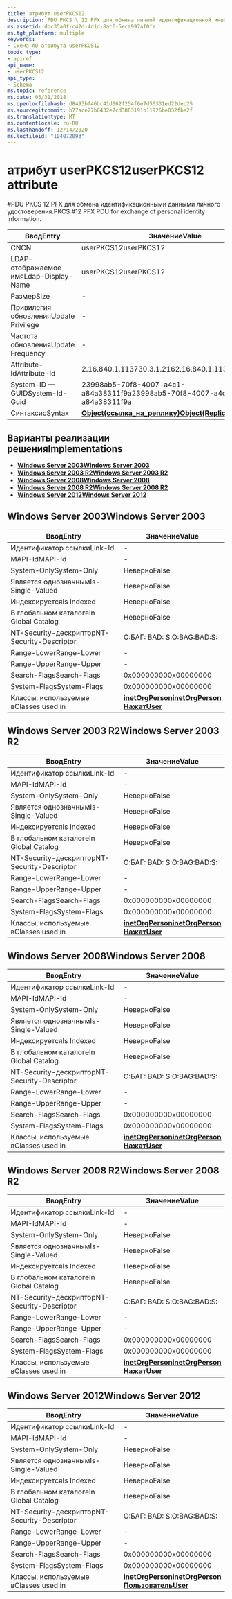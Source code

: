 ```yaml
---
title: атрибут userPKCS12
description: PDU PKCS \ 12 PFX для обмена личной идентификационной информацией.
ms.assetid: dbc35a0f-c42d-4d1d-8ac6-5eca997af0fe
ms.tgt_platform: multiple
keywords:
- Схема AD атрибута userPKCS12
topic_type:
- apiref
api_name:
- userPKCS12
api_type:
- Schema
ms.topic: reference
ms.date: 05/31/2018
ms.openlocfilehash: d8493bf46bc41d062f254f6e7d50331ed22dec25
ms.sourcegitcommit: b77ace27b0432e7cd3863191b11926be032fbe2f
ms.translationtype: MT
ms.contentlocale: ru-RU
ms.lasthandoff: 12/14/2020
ms.locfileid: "104072093"
---
```

# <a name="userpkcs12-attribute"></a><span data-ttu-id="09658-104">атрибут userPKCS12</span><span class="sxs-lookup"><span data-stu-id="09658-104">userPKCS12 attribute</span></span>

<span data-ttu-id="09658-105">\#PDU PKCS 12 PFX для обмена идентификационными данными личного удостоверения.</span><span class="sxs-lookup"><span data-stu-id="09658-105">PKCS \#12 PFX PDU for exchange of personal identity information.</span></span>



| <span data-ttu-id="09658-106">Ввод</span><span class="sxs-lookup"><span data-stu-id="09658-106">Entry</span></span> | <span data-ttu-id="09658-107">Значение</span><span class="sxs-lookup"><span data-stu-id="09658-107">Value</span></span> |
|-------------------|-------------------------------------------------------|
| <span data-ttu-id="09658-108">CN</span><span class="sxs-lookup"><span data-stu-id="09658-108">CN</span></span>                | <span data-ttu-id="09658-109">userPKCS12</span><span class="sxs-lookup"><span data-stu-id="09658-109">userPKCS12</span></span>                                            |
| <span data-ttu-id="09658-110">LDAP-отображаемое имя</span><span class="sxs-lookup"><span data-stu-id="09658-110">Ldap-Display-Name</span></span> | <span data-ttu-id="09658-111">userPKCS12</span><span class="sxs-lookup"><span data-stu-id="09658-111">userPKCS12</span></span>                                            |
| <span data-ttu-id="09658-112">Размер</span><span class="sxs-lookup"><span data-stu-id="09658-112">Size</span></span>              | \-                                                    |
| <span data-ttu-id="09658-113">Привилегия обновления</span><span class="sxs-lookup"><span data-stu-id="09658-113">Update Privilege</span></span>  | \-                                                    |
| <span data-ttu-id="09658-114">Частота обновления</span><span class="sxs-lookup"><span data-stu-id="09658-114">Update Frequency</span></span>  | \-                                                    |
| <span data-ttu-id="09658-115">Attribute-Id</span><span class="sxs-lookup"><span data-stu-id="09658-115">Attribute-Id</span></span>      | <span data-ttu-id="09658-116">2.16.840.1.113730.3.1.216</span><span class="sxs-lookup"><span data-stu-id="09658-116">2.16.840.1.113730.3.1.216</span></span>                             |
| <span data-ttu-id="09658-117">System-ID — GUID</span><span class="sxs-lookup"><span data-stu-id="09658-117">System-Id-Guid</span></span>    | <span data-ttu-id="09658-118">23998ab5-70f8-4007-a4c1-a84a38311f9a</span><span class="sxs-lookup"><span data-stu-id="09658-118">23998ab5-70f8-4007-a4c1-a84a38311f9a</span></span>                  |
| <span data-ttu-id="09658-119">Синтаксис</span><span class="sxs-lookup"><span data-stu-id="09658-119">Syntax</span></span>            | [<span data-ttu-id="09658-120">**Object(ссылка_на_реплику)**</span><span class="sxs-lookup"><span data-stu-id="09658-120">**Object(Replica-Link)**</span></span>](s-object-replica-link.md) |



## <a name="implementations"></a><span data-ttu-id="09658-121">Варианты реализации решения</span><span class="sxs-lookup"><span data-stu-id="09658-121">Implementations</span></span>

-   [<span data-ttu-id="09658-122">**Windows Server 2003**</span><span class="sxs-lookup"><span data-stu-id="09658-122">**Windows Server 2003**</span></span>](#windows-server-2003)
-   [<span data-ttu-id="09658-123">**Windows Server 2003 R2**</span><span class="sxs-lookup"><span data-stu-id="09658-123">**Windows Server 2003 R2**</span></span>](#windows-server-2003-r2)
-   [<span data-ttu-id="09658-124">**Windows Server 2008**</span><span class="sxs-lookup"><span data-stu-id="09658-124">**Windows Server 2008**</span></span>](#windows-server-2008)
-   [<span data-ttu-id="09658-125">**Windows Server 2008 R2**</span><span class="sxs-lookup"><span data-stu-id="09658-125">**Windows Server 2008 R2**</span></span>](#windows-server-2008-r2)
-   [<span data-ttu-id="09658-126">**Windows Server 2012**</span><span class="sxs-lookup"><span data-stu-id="09658-126">**Windows Server 2012**</span></span>](#windows-server-2012)

## <a name="windows-server-2003"></a><span data-ttu-id="09658-127">Windows Server 2003</span><span class="sxs-lookup"><span data-stu-id="09658-127">Windows Server 2003</span></span>



| <span data-ttu-id="09658-128">Ввод</span><span class="sxs-lookup"><span data-stu-id="09658-128">Entry</span></span> | <span data-ttu-id="09658-129">Значение</span><span class="sxs-lookup"><span data-stu-id="09658-129">Value</span></span> |
|------------------------|---------------------------------------------------------------------------------------|
| <span data-ttu-id="09658-130">Идентификатор ссылки</span><span class="sxs-lookup"><span data-stu-id="09658-130">Link-Id</span></span>                | \-                                                                                    |
| <span data-ttu-id="09658-131">MAPI-Id</span><span class="sxs-lookup"><span data-stu-id="09658-131">MAPI-Id</span></span>                | \-                                                                                    |
| <span data-ttu-id="09658-132">System-Only</span><span class="sxs-lookup"><span data-stu-id="09658-132">System-Only</span></span>            | <span data-ttu-id="09658-133">Неверно</span><span class="sxs-lookup"><span data-stu-id="09658-133">False</span></span>                                                                                 |
| <span data-ttu-id="09658-134">Является однозначным</span><span class="sxs-lookup"><span data-stu-id="09658-134">Is-Single-Valued</span></span>       | <span data-ttu-id="09658-135">Неверно</span><span class="sxs-lookup"><span data-stu-id="09658-135">False</span></span>                                                                                 |
| <span data-ttu-id="09658-136">Индексируется</span><span class="sxs-lookup"><span data-stu-id="09658-136">Is Indexed</span></span>             | <span data-ttu-id="09658-137">Неверно</span><span class="sxs-lookup"><span data-stu-id="09658-137">False</span></span>                                                                                 |
| <span data-ttu-id="09658-138">В глобальном каталоге</span><span class="sxs-lookup"><span data-stu-id="09658-138">In Global Catalog</span></span>      | <span data-ttu-id="09658-139">Неверно</span><span class="sxs-lookup"><span data-stu-id="09658-139">False</span></span>                                                                                 |
| <span data-ttu-id="09658-140">NT-Security-дескриптор</span><span class="sxs-lookup"><span data-stu-id="09658-140">NT-Security-Descriptor</span></span> | <span data-ttu-id="09658-141">О:БАГ: BAD: S:</span><span class="sxs-lookup"><span data-stu-id="09658-141">O:BAG:BAD:S:</span></span>                                                                          |
| <span data-ttu-id="09658-142">Range-Lower</span><span class="sxs-lookup"><span data-stu-id="09658-142">Range-Lower</span></span>            | \-                                                                                    |
| <span data-ttu-id="09658-143">Range-Upper</span><span class="sxs-lookup"><span data-stu-id="09658-143">Range-Upper</span></span>            | \-                                                                                    |
| <span data-ttu-id="09658-144">Search-Flags</span><span class="sxs-lookup"><span data-stu-id="09658-144">Search-Flags</span></span>           | <span data-ttu-id="09658-145">0x00000000</span><span class="sxs-lookup"><span data-stu-id="09658-145">0x00000000</span></span>                                                                            |
| <span data-ttu-id="09658-146">System-Flags</span><span class="sxs-lookup"><span data-stu-id="09658-146">System-Flags</span></span>           | <span data-ttu-id="09658-147">0x00000000</span><span class="sxs-lookup"><span data-stu-id="09658-147">0x00000000</span></span>                                                                            |
| <span data-ttu-id="09658-148">Классы, используемые в</span><span class="sxs-lookup"><span data-stu-id="09658-148">Classes used in</span></span>        | [<span data-ttu-id="09658-149">**inetOrgPerson**</span><span class="sxs-lookup"><span data-stu-id="09658-149">**inetOrgPerson**</span></span>](c-inetorgperson.md)<br/> [<span data-ttu-id="09658-150">**Нажат**</span><span class="sxs-lookup"><span data-stu-id="09658-150">**User**</span></span>](c-user.md)<br/> |



## <a name="windows-server-2003-r2"></a><span data-ttu-id="09658-151">Windows Server 2003 R2</span><span class="sxs-lookup"><span data-stu-id="09658-151">Windows Server 2003 R2</span></span>



| <span data-ttu-id="09658-152">Ввод</span><span class="sxs-lookup"><span data-stu-id="09658-152">Entry</span></span> | <span data-ttu-id="09658-153">Значение</span><span class="sxs-lookup"><span data-stu-id="09658-153">Value</span></span> |
|------------------------|---------------------------------------------------------------------------------------|
| <span data-ttu-id="09658-154">Идентификатор ссылки</span><span class="sxs-lookup"><span data-stu-id="09658-154">Link-Id</span></span>                | \-                                                                                    |
| <span data-ttu-id="09658-155">MAPI-Id</span><span class="sxs-lookup"><span data-stu-id="09658-155">MAPI-Id</span></span>                | \-                                                                                    |
| <span data-ttu-id="09658-156">System-Only</span><span class="sxs-lookup"><span data-stu-id="09658-156">System-Only</span></span>            | <span data-ttu-id="09658-157">Неверно</span><span class="sxs-lookup"><span data-stu-id="09658-157">False</span></span>                                                                                 |
| <span data-ttu-id="09658-158">Является однозначным</span><span class="sxs-lookup"><span data-stu-id="09658-158">Is-Single-Valued</span></span>       | <span data-ttu-id="09658-159">Неверно</span><span class="sxs-lookup"><span data-stu-id="09658-159">False</span></span>                                                                                 |
| <span data-ttu-id="09658-160">Индексируется</span><span class="sxs-lookup"><span data-stu-id="09658-160">Is Indexed</span></span>             | <span data-ttu-id="09658-161">Неверно</span><span class="sxs-lookup"><span data-stu-id="09658-161">False</span></span>                                                                                 |
| <span data-ttu-id="09658-162">В глобальном каталоге</span><span class="sxs-lookup"><span data-stu-id="09658-162">In Global Catalog</span></span>      | <span data-ttu-id="09658-163">Неверно</span><span class="sxs-lookup"><span data-stu-id="09658-163">False</span></span>                                                                                 |
| <span data-ttu-id="09658-164">NT-Security-дескриптор</span><span class="sxs-lookup"><span data-stu-id="09658-164">NT-Security-Descriptor</span></span> | <span data-ttu-id="09658-165">О:БАГ: BAD: S:</span><span class="sxs-lookup"><span data-stu-id="09658-165">O:BAG:BAD:S:</span></span>                                                                          |
| <span data-ttu-id="09658-166">Range-Lower</span><span class="sxs-lookup"><span data-stu-id="09658-166">Range-Lower</span></span>            | \-                                                                                    |
| <span data-ttu-id="09658-167">Range-Upper</span><span class="sxs-lookup"><span data-stu-id="09658-167">Range-Upper</span></span>            | \-                                                                                    |
| <span data-ttu-id="09658-168">Search-Flags</span><span class="sxs-lookup"><span data-stu-id="09658-168">Search-Flags</span></span>           | <span data-ttu-id="09658-169">0x00000000</span><span class="sxs-lookup"><span data-stu-id="09658-169">0x00000000</span></span>                                                                            |
| <span data-ttu-id="09658-170">System-Flags</span><span class="sxs-lookup"><span data-stu-id="09658-170">System-Flags</span></span>           | <span data-ttu-id="09658-171">0x00000000</span><span class="sxs-lookup"><span data-stu-id="09658-171">0x00000000</span></span>                                                                            |
| <span data-ttu-id="09658-172">Классы, используемые в</span><span class="sxs-lookup"><span data-stu-id="09658-172">Classes used in</span></span>        | [<span data-ttu-id="09658-173">**inetOrgPerson**</span><span class="sxs-lookup"><span data-stu-id="09658-173">**inetOrgPerson**</span></span>](c-inetorgperson.md)<br/> [<span data-ttu-id="09658-174">**Нажат**</span><span class="sxs-lookup"><span data-stu-id="09658-174">**User**</span></span>](c-user.md)<br/> |



## <a name="windows-server-2008"></a><span data-ttu-id="09658-175">Windows Server 2008</span><span class="sxs-lookup"><span data-stu-id="09658-175">Windows Server 2008</span></span>



| <span data-ttu-id="09658-176">Ввод</span><span class="sxs-lookup"><span data-stu-id="09658-176">Entry</span></span> | <span data-ttu-id="09658-177">Значение</span><span class="sxs-lookup"><span data-stu-id="09658-177">Value</span></span> |
|------------------------|---------------------------------------------------------------------------------------|
| <span data-ttu-id="09658-178">Идентификатор ссылки</span><span class="sxs-lookup"><span data-stu-id="09658-178">Link-Id</span></span>                | \-                                                                                    |
| <span data-ttu-id="09658-179">MAPI-Id</span><span class="sxs-lookup"><span data-stu-id="09658-179">MAPI-Id</span></span>                | \-                                                                                    |
| <span data-ttu-id="09658-180">System-Only</span><span class="sxs-lookup"><span data-stu-id="09658-180">System-Only</span></span>            | <span data-ttu-id="09658-181">Неверно</span><span class="sxs-lookup"><span data-stu-id="09658-181">False</span></span>                                                                                 |
| <span data-ttu-id="09658-182">Является однозначным</span><span class="sxs-lookup"><span data-stu-id="09658-182">Is-Single-Valued</span></span>       | <span data-ttu-id="09658-183">Неверно</span><span class="sxs-lookup"><span data-stu-id="09658-183">False</span></span>                                                                                 |
| <span data-ttu-id="09658-184">Индексируется</span><span class="sxs-lookup"><span data-stu-id="09658-184">Is Indexed</span></span>             | <span data-ttu-id="09658-185">Неверно</span><span class="sxs-lookup"><span data-stu-id="09658-185">False</span></span>                                                                                 |
| <span data-ttu-id="09658-186">В глобальном каталоге</span><span class="sxs-lookup"><span data-stu-id="09658-186">In Global Catalog</span></span>      | <span data-ttu-id="09658-187">Неверно</span><span class="sxs-lookup"><span data-stu-id="09658-187">False</span></span>                                                                                 |
| <span data-ttu-id="09658-188">NT-Security-дескриптор</span><span class="sxs-lookup"><span data-stu-id="09658-188">NT-Security-Descriptor</span></span> | <span data-ttu-id="09658-189">О:БАГ: BAD: S:</span><span class="sxs-lookup"><span data-stu-id="09658-189">O:BAG:BAD:S:</span></span>                                                                          |
| <span data-ttu-id="09658-190">Range-Lower</span><span class="sxs-lookup"><span data-stu-id="09658-190">Range-Lower</span></span>            | \-                                                                                    |
| <span data-ttu-id="09658-191">Range-Upper</span><span class="sxs-lookup"><span data-stu-id="09658-191">Range-Upper</span></span>            | \-                                                                                    |
| <span data-ttu-id="09658-192">Search-Flags</span><span class="sxs-lookup"><span data-stu-id="09658-192">Search-Flags</span></span>           | <span data-ttu-id="09658-193">0x00000000</span><span class="sxs-lookup"><span data-stu-id="09658-193">0x00000000</span></span>                                                                            |
| <span data-ttu-id="09658-194">System-Flags</span><span class="sxs-lookup"><span data-stu-id="09658-194">System-Flags</span></span>           | <span data-ttu-id="09658-195">0x00000000</span><span class="sxs-lookup"><span data-stu-id="09658-195">0x00000000</span></span>                                                                            |
| <span data-ttu-id="09658-196">Классы, используемые в</span><span class="sxs-lookup"><span data-stu-id="09658-196">Classes used in</span></span>        | [<span data-ttu-id="09658-197">**inetOrgPerson**</span><span class="sxs-lookup"><span data-stu-id="09658-197">**inetOrgPerson**</span></span>](c-inetorgperson.md)<br/> [<span data-ttu-id="09658-198">**Нажат**</span><span class="sxs-lookup"><span data-stu-id="09658-198">**User**</span></span>](c-user.md)<br/> |



## <a name="windows-server-2008-r2"></a><span data-ttu-id="09658-199">Windows Server 2008 R2</span><span class="sxs-lookup"><span data-stu-id="09658-199">Windows Server 2008 R2</span></span>



| <span data-ttu-id="09658-200">Ввод</span><span class="sxs-lookup"><span data-stu-id="09658-200">Entry</span></span> | <span data-ttu-id="09658-201">Значение</span><span class="sxs-lookup"><span data-stu-id="09658-201">Value</span></span> |
|------------------------|---------------------------------------------------------------------------------------|
| <span data-ttu-id="09658-202">Идентификатор ссылки</span><span class="sxs-lookup"><span data-stu-id="09658-202">Link-Id</span></span>                | \-                                                                                    |
| <span data-ttu-id="09658-203">MAPI-Id</span><span class="sxs-lookup"><span data-stu-id="09658-203">MAPI-Id</span></span>                | \-                                                                                    |
| <span data-ttu-id="09658-204">System-Only</span><span class="sxs-lookup"><span data-stu-id="09658-204">System-Only</span></span>            | <span data-ttu-id="09658-205">Неверно</span><span class="sxs-lookup"><span data-stu-id="09658-205">False</span></span>                                                                                 |
| <span data-ttu-id="09658-206">Является однозначным</span><span class="sxs-lookup"><span data-stu-id="09658-206">Is-Single-Valued</span></span>       | <span data-ttu-id="09658-207">Неверно</span><span class="sxs-lookup"><span data-stu-id="09658-207">False</span></span>                                                                                 |
| <span data-ttu-id="09658-208">Индексируется</span><span class="sxs-lookup"><span data-stu-id="09658-208">Is Indexed</span></span>             | <span data-ttu-id="09658-209">Неверно</span><span class="sxs-lookup"><span data-stu-id="09658-209">False</span></span>                                                                                 |
| <span data-ttu-id="09658-210">В глобальном каталоге</span><span class="sxs-lookup"><span data-stu-id="09658-210">In Global Catalog</span></span>      | <span data-ttu-id="09658-211">Неверно</span><span class="sxs-lookup"><span data-stu-id="09658-211">False</span></span>                                                                                 |
| <span data-ttu-id="09658-212">NT-Security-дескриптор</span><span class="sxs-lookup"><span data-stu-id="09658-212">NT-Security-Descriptor</span></span> | <span data-ttu-id="09658-213">О:БАГ: BAD: S:</span><span class="sxs-lookup"><span data-stu-id="09658-213">O:BAG:BAD:S:</span></span>                                                                          |
| <span data-ttu-id="09658-214">Range-Lower</span><span class="sxs-lookup"><span data-stu-id="09658-214">Range-Lower</span></span>            | \-                                                                                    |
| <span data-ttu-id="09658-215">Range-Upper</span><span class="sxs-lookup"><span data-stu-id="09658-215">Range-Upper</span></span>            | \-                                                                                    |
| <span data-ttu-id="09658-216">Search-Flags</span><span class="sxs-lookup"><span data-stu-id="09658-216">Search-Flags</span></span>           | <span data-ttu-id="09658-217">0x00000000</span><span class="sxs-lookup"><span data-stu-id="09658-217">0x00000000</span></span>                                                                            |
| <span data-ttu-id="09658-218">System-Flags</span><span class="sxs-lookup"><span data-stu-id="09658-218">System-Flags</span></span>           | <span data-ttu-id="09658-219">0x00000000</span><span class="sxs-lookup"><span data-stu-id="09658-219">0x00000000</span></span>                                                                            |
| <span data-ttu-id="09658-220">Классы, используемые в</span><span class="sxs-lookup"><span data-stu-id="09658-220">Classes used in</span></span>        | [<span data-ttu-id="09658-221">**inetOrgPerson**</span><span class="sxs-lookup"><span data-stu-id="09658-221">**inetOrgPerson**</span></span>](c-inetorgperson.md)<br/> [<span data-ttu-id="09658-222">**Нажат**</span><span class="sxs-lookup"><span data-stu-id="09658-222">**User**</span></span>](c-user.md)<br/> |



## <a name="windows-server-2012"></a><span data-ttu-id="09658-223">Windows Server 2012</span><span class="sxs-lookup"><span data-stu-id="09658-223">Windows Server 2012</span></span>



| <span data-ttu-id="09658-224">Ввод</span><span class="sxs-lookup"><span data-stu-id="09658-224">Entry</span></span> | <span data-ttu-id="09658-225">Значение</span><span class="sxs-lookup"><span data-stu-id="09658-225">Value</span></span> |
|------------------------|---------------------------------------------------------------------------------------|
| <span data-ttu-id="09658-226">Идентификатор ссылки</span><span class="sxs-lookup"><span data-stu-id="09658-226">Link-Id</span></span>                | \-                                                                                    |
| <span data-ttu-id="09658-227">MAPI-Id</span><span class="sxs-lookup"><span data-stu-id="09658-227">MAPI-Id</span></span>                | \-                                                                                    |
| <span data-ttu-id="09658-228">System-Only</span><span class="sxs-lookup"><span data-stu-id="09658-228">System-Only</span></span>            | <span data-ttu-id="09658-229">Неверно</span><span class="sxs-lookup"><span data-stu-id="09658-229">False</span></span>                                                                                 |
| <span data-ttu-id="09658-230">Является однозначным</span><span class="sxs-lookup"><span data-stu-id="09658-230">Is-Single-Valued</span></span>       | <span data-ttu-id="09658-231">Неверно</span><span class="sxs-lookup"><span data-stu-id="09658-231">False</span></span>                                                                                 |
| <span data-ttu-id="09658-232">Индексируется</span><span class="sxs-lookup"><span data-stu-id="09658-232">Is Indexed</span></span>             | <span data-ttu-id="09658-233">Неверно</span><span class="sxs-lookup"><span data-stu-id="09658-233">False</span></span>                                                                                 |
| <span data-ttu-id="09658-234">В глобальном каталоге</span><span class="sxs-lookup"><span data-stu-id="09658-234">In Global Catalog</span></span>      | <span data-ttu-id="09658-235">Неверно</span><span class="sxs-lookup"><span data-stu-id="09658-235">False</span></span>                                                                                 |
| <span data-ttu-id="09658-236">NT-Security-дескриптор</span><span class="sxs-lookup"><span data-stu-id="09658-236">NT-Security-Descriptor</span></span> | <span data-ttu-id="09658-237">О:БАГ: BAD: S:</span><span class="sxs-lookup"><span data-stu-id="09658-237">O:BAG:BAD:S:</span></span>                                                                          |
| <span data-ttu-id="09658-238">Range-Lower</span><span class="sxs-lookup"><span data-stu-id="09658-238">Range-Lower</span></span>            | \-                                                                                    |
| <span data-ttu-id="09658-239">Range-Upper</span><span class="sxs-lookup"><span data-stu-id="09658-239">Range-Upper</span></span>            | \-                                                                                    |
| <span data-ttu-id="09658-240">Search-Flags</span><span class="sxs-lookup"><span data-stu-id="09658-240">Search-Flags</span></span>           | <span data-ttu-id="09658-241">0x00000000</span><span class="sxs-lookup"><span data-stu-id="09658-241">0x00000000</span></span>                                                                            |
| <span data-ttu-id="09658-242">System-Flags</span><span class="sxs-lookup"><span data-stu-id="09658-242">System-Flags</span></span>           | <span data-ttu-id="09658-243">0x00000000</span><span class="sxs-lookup"><span data-stu-id="09658-243">0x00000000</span></span>                                                                            |
| <span data-ttu-id="09658-244">Классы, используемые в</span><span class="sxs-lookup"><span data-stu-id="09658-244">Classes used in</span></span>        | [<span data-ttu-id="09658-245">**inetOrgPerson**</span><span class="sxs-lookup"><span data-stu-id="09658-245">**inetOrgPerson**</span></span>](c-inetorgperson.md)<br/> [<span data-ttu-id="09658-246">**Пользователь**</span><span class="sxs-lookup"><span data-stu-id="09658-246">**User**</span></span>](c-user.md)<br/> |



 

 





